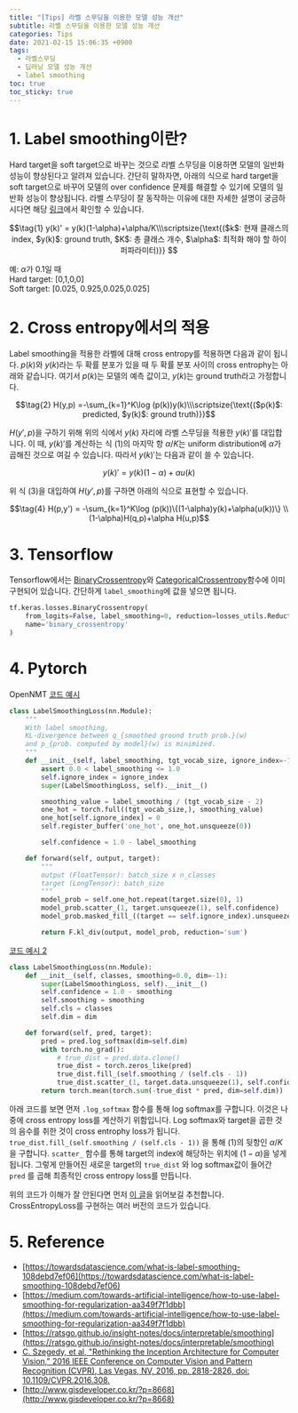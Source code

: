 ```yaml
---
title: "[Tips] 라벨 스무딩을 이용한 모델 성능 개선"
subtitle: 라벨 스무딩을 이용한 모델 성능 개선
categories: Tips
date: 2021-02-15 15:06:35 +0900
tags:
  - 라벨스무딩
  - 딥러닝 모델 성능 개선
  - label smoothing
toc: true
toc_sticky: true
---
```


# 1. Label smoothing이란?

Hard target을 soft target으로 바꾸는 것으로 라벨 스무딩을 이용하면 모델의 일반화 성능이 향상된다고 알려져 있습니다.
간단히 말하자면, 아래의 식으로 hard target을 soft target으로 바꾸어 모델의 over confidence 문제를 해결할 수 있기에 모델의 일반화 성능이 향상됩니다. 라벨 스무딩이 잘 동작하는 이유에 대한 자세한 설명이 궁금하시다면 해당 [링크](https://ratsgo.github.io/insight-notes/docs/interpretable/smoothing)에서 확인할 수 있습니다.

$$\tag{1} y(k)' = y(k)(1-\alpha)+\alpha/K\\\scriptsize{\text{($k$: 현재 클래스의 index, $y(k)$: ground truth, $K$: 총 클래스 개수, $\alpha$: 최적화 해야 할 하이퍼파라미터)}} $$


예: $\alpha$가 0.1일 때 
<br>Hard target: [0,1,0,0]
<br>Soft target:  [0.025, 0.925,0.025,0.025]

# 2. Cross entropy에서의 적용

Label smoothing을 적용한 라벨에 대해 cross entropy를 적용하면 다음과 같이 됩니다. $p(k)$와 $y(k)$라는 두 확률 분포가 있을 때 두 확률 분포 사이의 cross entrophy는 아래와 같습니다. 여기서 $p(k)$는 모델의 예측 값이고, $y(k)$는 ground truth라고 가정합니다. 

$$\tag{2} H(y,p) =-\sum_{k=1}^K\log (p(k))y(k)\\\scriptsize{\text{($p(k)$: predicted, $y(k)$: ground truth)}}$$

$H(y',p)$을 구하기 위해 위의 식에서 $y(k)$ 자리에 라벨 스무딩을 적용한 $y(k)'$를 대입합니다. 이 때, $y(k)'$를 계산하는 식 $(1)$의 마지막 항 $\alpha/K$는  uniform distribution에 $\alpha$가 곱해진 것으로 여길 수 있습니다. 따라서 $y(k)'$는 다음과 같이 쓸 수 있습니다.

$$\tag {3} y(k)' = y(k)(1-\alpha)+\alpha u(k)$$

위 식 $(3)$을 대입하여 $H(y',p)$를 구하면 아래의 식으로 표현할 수 있습니다.

$$\tag{4} H(p,y') = -\sum_{k=1}^K\log (p(k))\{(1-\alpha)y(k)+\alpha(u(k))\} \\(1-\alpha)H(q,p)+\alpha H(u,p)$$

# 3. Tensorflow

Tensorflow에서는 [BinaryCrossentropy](https://www.tensorflow.org/api_docs/python/tf/keras/losses/BinaryCrossentropy)와 [CategoricalCrossentropy](https://www.tensorflow.org/api_docs/python/tf/keras/losses/BinaryCrossentropy)함수에 이미 구현되어 있습니다.  간단하게 `label_smoothing`에 값을 넣으면 됩니다. 

```python
tf.keras.losses.BinaryCrossentropy(
    from_logits=False, label_smoothing=0, reduction=losses_utils.ReductionV2.AUTO,
    name='binary_crossentropy'
)
```

# 4. Pytorch

OpenNMT [코드 예시](https://github.com/OpenNMT/OpenNMT-py/blob/e8622eb5c6117269bb3accd8eb6f66282b5e67d9/onmt/utils/loss.py#L186)
```python
class LabelSmoothingLoss(nn.Module):
    """
    With label smoothing,
    KL-divergence between q_{smoothed ground truth prob.}(w)
    and p_{prob. computed by model}(w) is minimized.
    """
    def __init__(self, label_smoothing, tgt_vocab_size, ignore_index=-100):
        assert 0.0 < label_smoothing <= 1.0
        self.ignore_index = ignore_index
        super(LabelSmoothingLoss, self).__init__()

        smoothing_value = label_smoothing / (tgt_vocab_size - 2)
        one_hot = torch.full((tgt_vocab_size,), smoothing_value)
        one_hot[self.ignore_index] = 0
        self.register_buffer('one_hot', one_hot.unsqueeze(0))

        self.confidence = 1.0 - label_smoothing

    def forward(self, output, target):
        """
        output (FloatTensor): batch_size x n_classes
        target (LongTensor): batch_size
        """
        model_prob = self.one_hot.repeat(target.size(0), 1)
        model_prob.scatter_(1, target.unsqueeze(1), self.confidence)
        model_prob.masked_fill_((target == self.ignore_index).unsqueeze(1), 0)

        return F.kl_div(output, model_prob, reduction='sum')
```

[코드 예시 2](https://programmersought.com/article/27102847986/)
```python
class LabelSmoothingLoss(nn.Module):
    def __init__(self, classes, smoothing=0.0, dim=-1):
        super(LabelSmoothingLoss, self).__init__()
        self.confidence = 1.0 - smoothing
        self.smoothing = smoothing
        self.cls = classes
        self.dim = dim

    def forward(self, pred, target):
        pred = pred.log_softmax(dim=self.dim)
        with torch.no_grad():
            # true_dist = pred.data.clone()
            true_dist = torch.zeros_like(pred)
            true_dist.fill_(self.smoothing / (self.cls - 1))
            true_dist.scatter_(1, target.data.unsqueeze(1), self.confidence)
        return torch.mean(torch.sum(-true_dist * pred, dim=self.dim))
```

아래 코드를 보면 먼저 `.log_softmax` 함수를 통해 log softmax를 구합니다. 이것은 나중에 cross entropy loss를 계산하기 위함입니다. Log softmax와 target을 곱한 것의 음수를 취한 것이 cross entrophy loss가 됩니다. `true_dist.fill_(self.smoothing / (self.cls - 1))` 을 통해 $(1)$의 뒷항인 $\alpha/K$을 구합니다.  `scatter_` 함수를 통해 target의 index에 해당하는 위치에 $(1-\alpha)$을 넣게 됩니다. 그렇게 만들어진 새로운 target의 `true_dist` 와 log softmax값이 들어간 `pred` 를 곱해 최종적인 cross entropy loss를 만듭니다. 

위의 코드가 이해가 잘 안된다면 먼저 [이 글](http://www.gisdeveloper.co.kr/?p=8668)을 읽어보길 추천합니다. CrossEntropyLoss를 구현하는 여러 버전의 코드가 있습니다. 

# 5. Reference

- [https://towardsdatascience.com/what-is-label-smoothing-108debd7ef06](https://towardsdatascience.com/what-is-label-smoothing-108debd7ef06)
- [https://medium.com/towards-artificial-intelligence/how-to-use-label-smoothing-for-regularization-aa349f7f1dbb](https://medium.com/towards-artificial-intelligence/how-to-use-label-smoothing-for-regularization-aa349f7f1dbb)
- [https://ratsgo.github.io/insight-notes/docs/interpretable/smoothing](https://ratsgo.github.io/insight-notes/docs/interpretable/smoothing)
- [C. Szegedy, et al, "Rethinking the Inception Architecture for Computer Vision," 2016 IEEE Conference on Computer Vision and Pattern Recognition (CVPR), Las Vegas, NV, 2016, pp. 2818-2826, doi: 10.1109/CVPR.2016.308.](https://arxiv.org/abs/1512.00567)
- [http://www.gisdeveloper.co.kr/?p=8668](http://www.gisdeveloper.co.kr/?p=8668)
